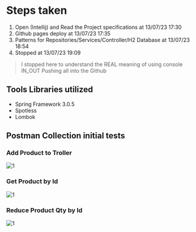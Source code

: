 # Steps taken  
1) Open (Intellij) and Read the Project specifications at 13/07/23 17:30
2) Github pages deploy at 13/07/23 17:35
3) Patterns for Repositories/Services/Controller/H2 Database at 13/07/23 18:54
4) Stopped at 13/07/23 19:09
> I stopped here to understand the REAL meaning of using console IN_OUT 
> Pushing all into the Github

## Tools Libraries utilized 
 - Spring Framework 3.0.5
 - Spotless
 - Lombok

## Postman Collection initial tests 
### Add Product to Troller
![1](Postman/Add-Product-to-Troller.png)
### Get Product by Id
![1](Postman/Get-Product-by-Id.png)
### Reduce Product Qty by Id
![1](Postman/Reduce-Product-by-Id.png)

